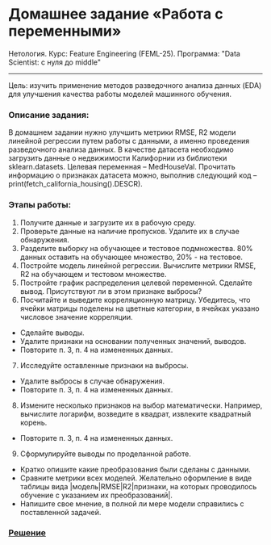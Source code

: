 # Домашнее задание «Работа с переменными»
Нетология. Курс: Feature Engineering (FEML-25). Программа: "Data Scientist: с нуля до middle"
___

Цель: изучить применение методов разведочного анализа данных (EDA) для улучшения качества работы моделей машинного обучения.

### Описание задания:
В домашнем задании нужно улучшить метрики RMSE, R2 модели линейной регрессии путем работы с данными, а именно проведения разведочного анализа данных. В качестве датасета необходимо загрузить данные о недвижимости Калифорнии из библиотеки sklearn.datasets. Целевая переменная – MedHouseVal. Прочитать информацию о признаках датасета можно, выполнив следующий код – print(fetch_california_housing().DESCR).

### Этапы работы:
1. Получите данные и загрузите их в рабочую среду.
2. Проверьте данные на наличие пропусков. Удалите их в случае обнаружения.
3. Разделите выборку на обучающее и тестовое подмножества. 80% данных оставить на обучающее множество, 20% - на тестовое.
4. Постройте модель линейной регрессии. Вычислите метрики RMSE, R2 на обучающем и тестовом множестве.
5. Постройте график распределения целевой переменной. Сделайте вывод. Присутствуют ли в этом признаке выбросы?
6. Посчитайте и выведите корреляционную матрицу. Убедитесь, что ячейки матрицы поделены на цветные категории, в ячейках указано числовое значение корреляции.
- Сделайте выводы.
- Удалите признаки на основании полученных значений, выводов.
- Повторите п. 3, п. 4 на измененных данных.
7. Исследуйте оставленные признаки на выбросы.
- Удалите выбросы в случае обнаружения.
- Повторите п. 3, п. 4 на измененных данных.
8. Измените несколько признаков на выбор математически. Например, вычислите логарифм, возведите в квадрат, извлеките квадратный корень.
- Повторите п. 3, п. 4 на измененных данных.
9. Сформулируйте выводы по проделанной работе.
- Кратко опишите какие преобразования были сделаны с данными.
- Сравните метрики всех моделей. Желательно оформление в виде таблицы вида |модель|RMSE|R2|признаки, на которых проводилось обучение с указанием их преобразований|.
- Напишите свое мнение, в полной ли мере модели справились с поставленной задачей.

### [Решение](https://github.com/great-cornxolio/FEML-25-HW-05/blob/main/FEML_25_HW_05.ipynb)
